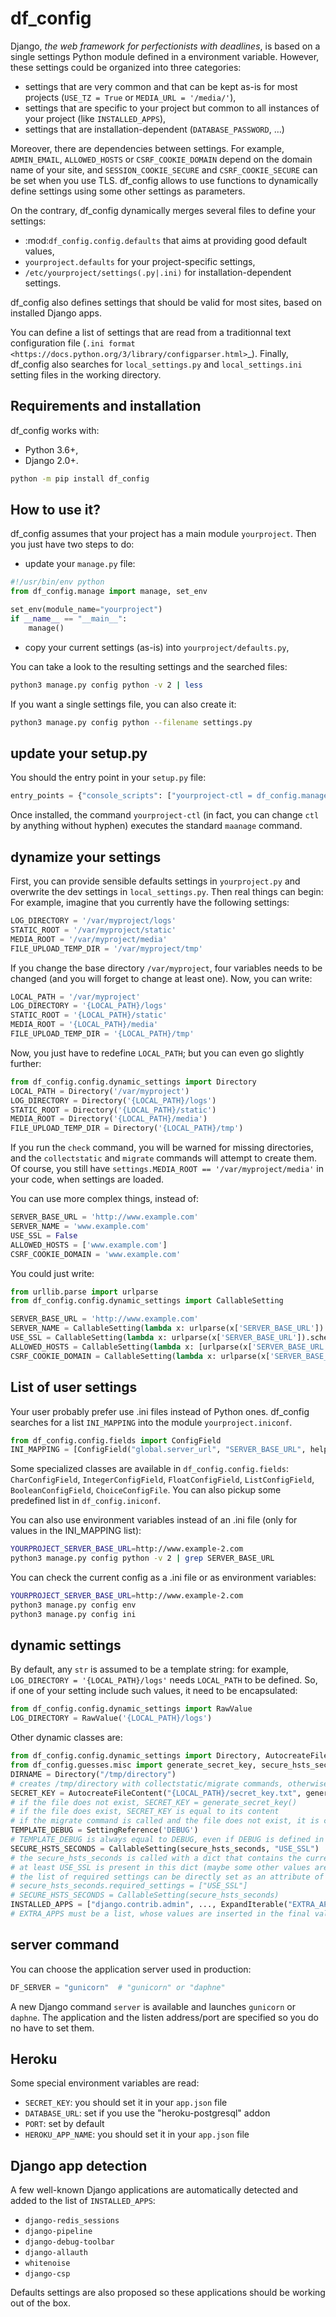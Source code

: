 df_config
=========

Django, *the web framework for perfectionists with deadlines*, is based on a single settings Python module defined in a environment variable.
However, these settings could be organized into three categories:

  * settings that are very common and that can be kept as-is for most projects (`USE_TZ = True` or `MEDIA_URL = '/media/'`),
  * settings that are specific to your project but common to all instances of your project (like `INSTALLED_APPS`),
  * settings that are installation-dependent (`DATABASE_PASSWORD`, …)


Moreover, there are dependencies between settings. For example, `ADMIN_EMAIL`, `ALLOWED_HOSTS` or `CSRF_COOKIE_DOMAIN` depend
 on the domain name of your site,  and `SESSION_COOKIE_SECURE` and `CSRF_COOKIE_SECURE` can be set when you use TLS.
df_config allows to use functions to dynamically define settings using some other settings as parameters.


On the contrary, df_config dynamically merges several files to define your settings:

  * :mod:`df_config.config.defaults` that aims at providing good default values,
  * `yourproject.defaults` for your project-specific settings,
  * `/etc/yourproject/settings(.py|.ini)` for installation-dependent settings.

df_config also defines settings that should be valid for most sites, based on installed Django apps.

You can define a list of settings that are read from a traditionnal text configuration file (`.ini format <https://docs.python.org/3/library/configparser.html>`_).
Finally, df_config also searches for `local_settings.py` and `local_settings.ini` setting files in the working directory.


Requirements and installation
-----------------------------

df_config works with:

  * Python 3.6+,
  * Django 2.0+.
  
```bash
python -m pip install df_config
```
  
How to use it?
--------------

df_config assumes that your project has a main module `yourproject`.
Then you just have two steps to do:

- update your `manage.py` file: 

```python
#!/usr/bin/env python
from df_config.manage import manage, set_env

set_env(module_name="yourproject")
if __name__ == "__main__":
    manage()

```

- copy your current settings (as-is) into `yourproject/defaults.py`,


You can take a look to the resulting settings and the searched files:
```bash
python3 manage.py config python -v 2 | less
```

If you want a single settings file, you can also create it:

```bash
python3 manage.py config python --filename settings.py
```

update your setup.py
--------------------

You should the entry point in your `setup.py` file:

```python
entry_points = {"console_scripts": ["yourproject-ctl = df_config.manage:manage"]}
``` 

Once installed, the command `yourproject-ctl` (in fact, you can change `ctl` by anything without hyphen) executes the standard `maanage` command. 


dynamize your settings
----------------------

First, you can provide sensible defaults settings in `yourproject.py` and overwrite the dev settings in `local_settings.py`.
Then real things can begin:
For example, imagine that you currently have the following settings:

```python
LOG_DIRECTORY = '/var/myproject/logs'
STATIC_ROOT = '/var/myproject/static'
MEDIA_ROOT = '/var/myproject/media'
FILE_UPLOAD_TEMP_DIR = '/var/myproject/tmp'
```

If you change the base directory `/var/myproject`, four variables needs to be changed (and you will forget to change at least one).
Now, you can write:

```python
LOCAL_PATH = '/var/myproject'
LOG_DIRECTORY = '{LOCAL_PATH}/logs'
STATIC_ROOT = '{LOCAL_PATH}/static'
MEDIA_ROOT = '{LOCAL_PATH}/media'
FILE_UPLOAD_TEMP_DIR = '{LOCAL_PATH}/tmp'
```

Now, you just have to redefine `LOCAL_PATH`; but you can even go slightly further:

```python
from df_config.config.dynamic_settings import Directory
LOCAL_PATH = Directory('/var/myproject')
LOG_DIRECTORY = Directory('{LOCAL_PATH}/logs')
STATIC_ROOT = Directory('{LOCAL_PATH}/static')
MEDIA_ROOT = Directory('{LOCAL_PATH}/media')
FILE_UPLOAD_TEMP_DIR = Directory('{LOCAL_PATH}/tmp')
```

If you run the `check` command, you will be warned for missing directories, and the `collectstatic` and `migrate` commands
will attempt to create them.
Of course, you still have `settings.MEDIA_ROOT == '/var/myproject/media'` in your code, when settings are loaded.


You can use more complex things, instead of:

```python
SERVER_BASE_URL = 'http://www.example.com'
SERVER_NAME = 'www.example.com'
USE_SSL = False
ALLOWED_HOSTS = ['www.example.com']
CSRF_COOKIE_DOMAIN = 'www.example.com'
```

You could just write:

```python
from urllib.parse import urlparse
from df_config.config.dynamic_settings import CallableSetting

SERVER_BASE_URL = 'http://www.example.com'
SERVER_NAME = CallableSetting(lambda x: urlparse(x['SERVER_BASE_URL']).hostname, 'SERVER_BASE_URL')
USE_SSL = CallableSetting(lambda x: urlparse(x['SERVER_BASE_URL']).scheme == 'https', 'SERVER_BASE_URL')
ALLOWED_HOSTS = CallableSetting(lambda x: [urlparse(x['SERVER_BASE_URL']).hostname], 'SERVER_BASE_URL')
CSRF_COOKIE_DOMAIN = CallableSetting(lambda x: urlparse(x['SERVER_BASE_URL']).hostname, 'SERVER_BASE_URL')
```

List of user settings
---------------------

Your user probably prefer use .ini files instead of Python ones.
df_config searches for a list `INI_MAPPING` into the module `yourproject.iniconf`.

```python
from df_config.config.fields import ConfigField
INI_MAPPING = [ConfigField("global.server_url", "SERVER_BASE_URL", help_str="Public URL of your website.",)]
```

Some specialized classes are available in `df_config.config.fields`: `CharConfigField`, `IntegerConfigField`, `FloatConfigField`, `ListConfigField`, `BooleanConfigField`, `ChoiceConfigFile`.
You can also pickup some predefined list in `df_config.iniconf`.

You can also use environment variables instead of an .ini file (only for values in the INI_MAPPING list):
```bash
YOURPROJECT_SERVER_BASE_URL=http://www.example-2.com
python3 manage.py config python -v 2 | grep SERVER_BASE_URL
```

You can check the current config as a .ini file or as environment variables: 
```bash
YOURPROJECT_SERVER_BASE_URL=http://www.example-2.com
python3 manage.py config env
python3 manage.py config ini
```

dynamic settings
----------------

By default, any `str` is assumed to be a template string: for example, `LOG_DIRECTORY = '{LOCAL_PATH}/logs'` needs `LOCAL_PATH` to be defined.
So, if one of your setting include such values, it need to be encapsulated:

```python
from df_config.config.dynamic_settings import RawValue
LOG_DIRECTORY = RawValue('{LOCAL_PATH}/logs')
```

Other dynamic classes are:
```python
from df_config.config.dynamic_settings import Directory, AutocreateFileContent, SettingReference, CallableSetting, ExpandIterable
from df_config.guesses.misc import generate_secret_key, secure_hsts_seconds
DIRNAME = Directory("/tmp/directory")
# creates /tmp/directory with collectstatic/migrate commands, otherwise you have a warning 
SECRET_KEY = AutocreateFileContent("{LOCAL_PATH}/secret_key.txt", generate_secret_key, mode=0o600, use_collectstatic=False,use_migrate=True)
# if the file does not exist, SECRET_KEY = generate_secret_key()
# if the file does exist, SECRET_KEY is equal to its content
# if the migrate command is called and the file does not exist, it is created and the result of generate_secret_key() is written to it
TEMPLATE_DEBUG = SettingReference('DEBUG')
# TEMPLATE_DEBUG is always equal to DEBUG, even if DEBUG is defined in another file
SECURE_HSTS_SECONDS = CallableSetting(secure_hsts_seconds, "USE_SSL")
# the secure_hsts_seconds is called with a dict that contains the currently resolved settings
# at least USE_SSL is present in this dict (maybe some other values are also defined)
# the list of required settings can be directly set as an attribute of the callable:
# secure_hsts_seconds.required_settings = ["USE_SSL"]
# SECURE_HSTS_SECONDS = CallableSetting(secure_hsts_seconds)
INSTALLED_APPS = ["django.contrib.admin", ..., ExpandIterable("EXTRA_APPS"), "django.contrib.auth"]
# EXTRA_APPS must be a list, whose values are inserted in the final valaues

```

server command
--------------

You can choose the application server used in production:
```python
DF_SERVER = "gunicorn"  # "gunicorn" or "daphne"
```
A new Django command `server` is available and launches `gunicorn` or `daphne`. The application and the listen address/port are specified so you do no have to set them. 


Heroku
------

Some special environment variables are read: 

  * `SECRET_KEY`: you should set it in your `app.json` file
  * `DATABASE_URL`: set if you use the "heroku-postgresql" addon
  * `PORT`: set by default
  * `HEROKU_APP_NAME`: you should set it in your `app.json` file
  
Django app detection
--------------------

A few well-known Django applications are automatically detected and added to the list of `INSTALLED_APPS`:

  * `django-redis_sessions`
  * `django-pipeline`
  * `django-debug-toolbar`
  * `django-allauth`
  * `whitenoise`
  * `django-csp`
  
Defaults settings are also proposed so these applications should be working out of the box.
